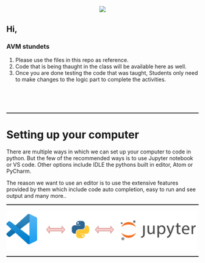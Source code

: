 <p align="center">
    <img src="https://onmyowntechnology.com/omotec/omotec_logo.png">
</p>

## Hi,
### AVM stundets

1. Please use the files in this repo as reference.
2. Code that is being thaught in the class will be available here as well.
3. Once you are done testing the code that was taught, Students only need to make changes to the logic part to complete the activities.

<br>
<br>
<br>

<hr style="height:2px;">

# Setting up your computer

There are multiple ways in which we can set up your computer to code in python. But the few of the  recommended ways is to use Jupyter notebook or VS code. Other options include IDLE the pythons built in editor, Atom or PyCharm.

The reason we want to use an editor is to use the extensive features provided by them which include code auto completion, easy to run and see output and many more..

<hr style="height:2px;">

<img src="images/setup_image.png" alt="Drawing" style="width: 500px;" align="center"/>

<hr style="height:2px;">